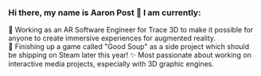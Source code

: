 ### Hi there, my name is Aaron Post 👋 I am currently:   
🥽 Working as an AR Software Engineer for Trace 3D to make it possible for anyone to create immersive experiences for augmented reality.   
🥣 Finishing up a game called "Good Soup" as a side project which should be shipping on Steam later this year! 
✨ Most passionate about working on interactive media projects, especially with 3D graphic engines.   
